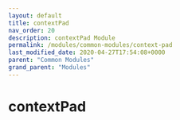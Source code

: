 ```yaml
---
layout: default
title: contextPad 
nav_order: 20
description: contextPad Module
permalink: /modules/common-modules/context-pad
last_modified_date: 2020-04-27T17:54:08+0000
parent: "Common Modules"
grand_parent: "Modules"
---
```


# contextPad